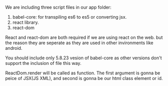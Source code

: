 We are including three script files in our app folder:
1. babel-core: for transpiling es6 to es5 or converting jsx.
2. react library.
3. react-dom

React and react-dom are both required if we are using react on the web. but the reason they are seperate as they are used in other invironments like android. 

You should include only 5.8.23 vesion of babel-core as other versions don't support the inclusion of file this way.  

ReactDom.render will be called as function. The first argument is gonna be peice of JSX(JS XML), and second is gonna be our html class element or id.